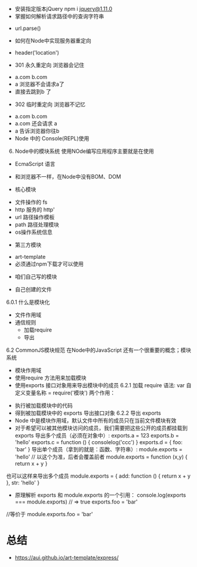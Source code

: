 - 安装指定版本jQuery
 npm i jquery@1.11.0
- 掌握如何解析请求路径中的查询字符串
 + url.parse()
- 如何在Node中实现服务器重定向
 + header('location')
  * 301 永久重定向 浏览器会记住
   - a.com b.com
   - a 浏览器不会请求a了
   - 直接去跳到b 了
  * 302 临时重定向 浏览器不记忆
   - a.com b.com
   - a.com 还会请求 a
   - a 告诉浏览器你往b
  - Node 中的 Console(REPL)使用

6. Node中的模块系统
 使用NOde编写应用程序主要就是在使用
 - EcmaScript 语言
  + 和浏览器不一样，在Node中没有BOM、DOM
 - 核心模块
  + 文件操作的 fs
  + http 服务的 http'
  + url 路径操作模板
  + path 路径处理模块
  + os操作系统信息
 - 第三方模块
  + art-template
  + 必须通过npm下载才可以使用
 - 咱们自己写的模块
  + 自己创建的文件

6.0.1 什么是模块化
 - 文件作用域
 - 通信规则
   + 加载require
   + 导出

6.2 CommonJS模块规范
在Node中的JavaScript 还有一个很重要的概念；模块系统
 + 模块作用域
 + 使用require 方法用来加载模块
 + 使用exports 接口对象用来导出模块中的成员
 6.2.1 加载 require
 语法:
 var 自定义变量名称 = require('模块')
 两个作用：
  - 执行被加载模块中的代码
  - 得到被加载模块中的 exports 导出接口对象
 6.2.2 导出 exports
  - Node 中是模块作用域，默认文件中所有的成员只在当前文件模块有效
  - 对于希望可以被其他模块访问的成员，我们需要把这些公开的成员都挂载到 exports
导出多个成员（必须在对象中）:
  exports.a = 123
  exports.b = 'hello'
  exports.c = function () {
    consolelog('ccc')
  }
  exports.d = {
    foo: 'bar'
  }
导出单个成员（拿到的就是：函数、字符串）:
module.exports = 'hello'
// 以这个为准，后者会覆盖前者
module.exports = function (x,y) {
  return x + y
}

也可以这样来导出多个成员
module.exports = {
  add: function () {
    return x + y
  },
  str: 'hello'
}


- 原理解析
exports 和 module.exports 的一个引用：
console.log(exports === module.exports) // => true
exports.foo = 'bar'

//等价于
module.exports.foo = 'bar'

# 总结
- https://aui.github.io/art-template/express/
